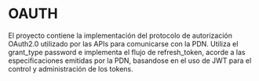 # OAUTH
El proyecto contiene la implementación del protocolo de autorización OAuth2.0 utilizado por las APIs para comunicarse con la PDN.  Utiliza el grant_type password e implementa el flujo de refresh_token, acorde a las especificaciones emitidas por la PDN, basandose en el uso de JWT para el control y administración de los tokens.
